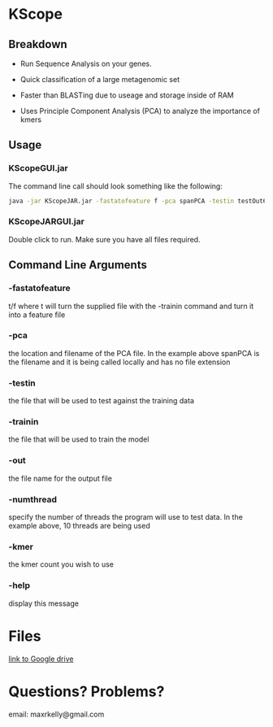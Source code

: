 <h1>KScope</h1>
<h2>Breakdown</h2>

* Run Sequence Analysis on your genes.

* Quick classification of a large metagenomic set

* Faster than BLASTing due to useage and storage inside of RAM

* Uses Principle Component Analysis (PCA) to analyze the importance of kmers

<h2>Usage</h2>

<h3>KScopeGUI.jar</h3>
The command line call should look something like the following:

```bash
java -jar KScopeJAR.jar -fastatofeature f -pca spanPCA -testin testOut6.fasta -trainin trainOut6.fasta -out outfile3mer.fasta -numthread 10 -kmer 3
```
<h3>KScopeJARGUI.jar</h3>
Double click to run.  Make sure you have all files required.

<h2>Command Line Arguments</h2>
<h3>-fastatofeature</h3>

t/f where t will turn the supplied file with the -trainin command and turn it into a feature file


<h3>-pca</h3>

the location and filename of the PCA file. In the example above spanPCA is the filename and it is being called locally and has no file extension


<h3>-testin</h3>

the file that will be used to test against the training data


<h3>-trainin</h3>

the file that will be used to train the model


<h3>-out</h3>

the file name for the output file

<h3>-numthread</h3>

specify the number of threads the program will use to test data. In the example above, 10 threads are being used

<h3>-kmer</h3>

the kmer count you wish to use


<h3>-help</h3>
display this message

<h1>Files</h1>
<a href="https://drive.google.com/open?id=0B81VTJn7f64-Ukg5bWVxeFlfa28">link to Google drive</a>

<h1>Questions? Problems?</h1>
email: maxrkelly@gmail.com

[link]:https://drive.google.com/open?id=0B81VTJn7f64-Ukg5bWVxeFlfa28
